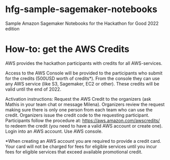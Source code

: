 # hfg-sample-sagemaker-notebooks
Sample Amazon Sagemaker Notebooks for the Hackathon for Good 2022 edition

# How-to: get the AWS Credits
AWS provides the hackathon participants with credits for all AWS-services.

Access to the AWS Console will be provided to the participants who submit for the credits (500USD worth of credits*). From the console they can use any AWS service (like S3, Sagemaker, EC2 or other). 
These credits will be valid until the end of 2022. 


Activation instructions: 
Request the AWS Credit to the organizers (ask Mathis in your team chat  or message Milena).
Organizers review the request making sure there is only one person from each team who can use the credit.
Organizers issue the credit code to the requesting participant.
Participants follow the procedure at: https://aws.amazon.com/awscredits/ to redeem the credit (you need to have a valid AWS account or create one).
Login into an AWS account.
Use AWS console.

*When creating an AWS account you are required to provide a credit card. Your card will not be charged for fees for eligible services until you incur fees for eligible services that exceed available promotional credit.
